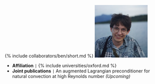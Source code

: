 {% include collaborators/ben/short.md %}
<img src="/assets/img/collaborators/ben.jpeg" alt="Benjamin Castellaz" width="167" />
- **Affiliation** <code>&#124;</code> {% include universities/oxford.md %}
- **Joint publications** <code>&#124;</code> An augmented Lagrangian preconditioner for natural convection at high Reynolds number *(Upcoming)*